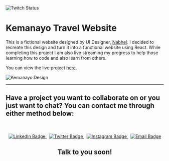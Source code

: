 <img alt="Twitch Status" src="https://img.shields.io/twitch/status/mrdebfx?logo=Twitch&style=for-the-badge">


# Kemanayo Travel Website

This is a fictional website designed by UI Designer, [Nabhel](https://twitter.com/nabhel_). I decided to recreate this design and turn it into a functional website using React. While completing this project I am also live streaming my progress to help those learning how to code and also learn from others.

You can view the live project [here](https://kbrandon19.github.io/kemanayo-travel/).

![Kemanayo Design](https://cdn.dribbble.com/users/6285889/screenshots/17902914/media/3c02f6a6f3316d989881e82b6879f3db.jpg?compress=1&resize=1000x750&vertical=top)



---

## Have a project you want to collaborate on or you just want to chat? You can contact me through either method below:

<div id="badges" align="center">
  <br><br>
  <a href="https://www.linkedin.com/in/kdbrand">
    <img src="https://img.shields.io/badge/LinkedIn-blue?style=for-the-badge&logo=linkedin&logoColor=white" alt="LinkedIn Badge"/>
  </a>&nbsp;
  <a href="https://www.twitter.com/mrdebonairfox">
    <img src="https://img.shields.io/badge/Twitter-blue?style=for-the-badge&logo=twitter&logoColor=white&color=1DA1F2" alt="Twitter Badge" />
  </a>&nbsp;
  <a href="https://www.instagram.com/mrdebonairfox">
    <img src="https://img.shields.io/badge/Instagram-blue?style=for-the-badge&logo=instagram&logoColor=white&color=e95950" alt="Instagram Badge" />
  </a>&nbsp;
  <a href="mailto:kbrandon319@gmail.com">
    <img src="https://img.shields.io/badge/Gmail-blue?style=for-the-badge&logo=gmail&logoColor=white&color=bb001b" alt="Email Badge" />
  </a>
  
  <h2>Talk to you soon!</h2>
</div>
